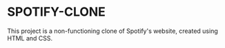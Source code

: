 # SPOTIFY-CLONE
This project is a non-functioning clone of Spotify's website, created using HTML and CSS.
